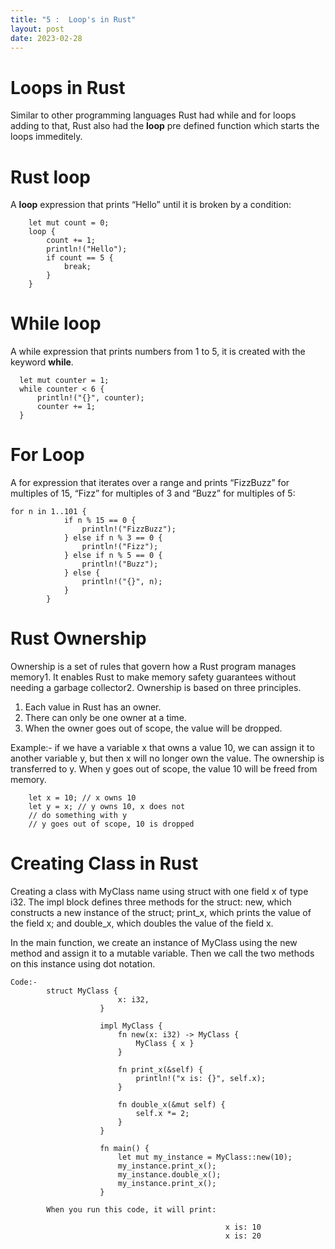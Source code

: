 ```yaml
---
title: "5 :  Loop's in Rust"
layout: post
date: 2023-02-28
---
```

# Loops in Rust

Similar to other programming languages Rust had while and for loops adding to that, Rust also had the **loop** pre defined function which starts the loops immeditely.

# Rust loop
A **loop** expression that prints “Hello” until it is broken by a condition:


        let mut count = 0;
        loop {
            count += 1;
            println!("Hello");
            if count == 5 {
                break;
            }
        }

# While loop
A while expression that prints numbers from 1 to 5, it is created with the keyword **while**.

      let mut counter = 1;
      while counter < 6 {
          println!("{}", counter);
          counter += 1;
      }

# For Loop
A for expression that iterates over a range and prints 
“FizzBuzz” for multiples of 15, “Fizz” for multiples of 3 and “Buzz” for multiples of 5:

    for n in 1..101 {
                if n % 15 == 0 {
                    println!("FizzBuzz");
                } else if n % 3 == 0 {
                    println!("Fizz");
                } else if n % 5 == 0 {
                    println!("Buzz");
                } else {
                    println!("{}", n);
                }
            }
# Rust Ownership
Ownership is a set of rules that govern how a Rust program manages memory1. It enables Rust to make memory safety guarantees without needing a garbage collector2. Ownership is based on three principles.

1. Each value in Rust has an owner.
2. There can only be one owner at a time.
3. When the owner goes out of scope, the value will be dropped.

Example:-
if we have a variable x that owns a value 10, we can assign it to another variable y, but then x will no longer own the value. The ownership is transferred to y. When y goes out of scope, the value 10 will be freed from memory.

        let x = 10; // x owns 10
        let y = x; // y owns 10, x does not
        // do something with y
        // y goes out of scope, 10 is dropped

# Creating Class in Rust
Creating a class with MyClass name using struct with one field x of type i32. The impl block defines three methods for the struct: new, which constructs a new instance of the struct; print_x, which prints the value of the field x; and double_x, which doubles the value of the field x.

In the main function, we create an instance of MyClass using the new method and assign it to a mutable variable. Then we call the two methods on this instance using dot notation.

    Code:-
            struct MyClass {
                            x: i32,
                        }

                        impl MyClass {
                            fn new(x: i32) -> MyClass {
                                MyClass { x }
                            }

                            fn print_x(&self) {
                                println!("x is: {}", self.x);
                            }

                            fn double_x(&mut self) {
                                self.x *= 2;
                            }
                        }

                        fn main() {
                            let mut my_instance = MyClass::new(10);
                            my_instance.print_x();
                            my_instance.double_x();
                            my_instance.print_x();
                        }

            When you run this code, it will print:

                                                    x is: 10
                                                    x is: 20